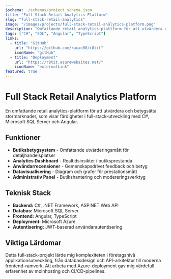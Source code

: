 ```yaml
---
$schema: ./schemas/project.schema.json
title: "Full Stack Retail Analytics Platform"
slug: "full-stack-retail-analytics"
image: "/images/projects/full-stack-retail-analytics-platform.png"
description: "Omfattande retail analytics-plattform för att utvärdera och betygsätta stormarknader med realtidsinsikter och gemenskapsrecensioner."
tags: ["C#", "SQL", "Angular", "TypeScript"]
links:
  - title: "GitHub"
    url: "https://github.com/kacan98/r8tit"
    iconName: "gitHub"
  - title: "Deployment"
    url: "https://r8tit.azurewebsites.net/"
    iconName: "externalLink"
featured: true
---
```


# Full Stack Retail Analytics Platform

En omfattande retail analytics-plattform för att utvärdera och betygsätta stormarknader, som visar färdigheter i full-stack-utveckling med C#, Microsoft SQL Server och Angular.

## Funktioner

- **Butiksbetygsystem** - Omfattande utvärderingsmått för detaljhandelsplatser
- **Analytics Dashboard** - Realtidsinsikter i butiksprestanda
- **Användarrecensioner** - Gemenskapsdrivet feedback och betyg
- **Datavisualisering** - Diagram och grafer för prestationsmått
- **Administrativ Panel** - Butikshantering och modereringsverktyg

## Teknisk Stack

- **Backend:** C#, .NET Framework, ASP.NET Web API
- **Databas:** Microsoft SQL Server
- **Frontend:** Angular, TypeScript
- **Deployment:** Microsoft Azure
- **Autentisering:** JWT-baserad användarautentisering

## Viktiga Lärdomar

Detta full-stack-projekt lärde mig komplexiteten i företagsnivå applikationsutveckling, från databasdesign och API-arkitektur till moderna frontend-ramverk. Att arbeta med Azure-deployment gav mig värdefull erfarenhet av molnhosting och CI/CD-pipelines.